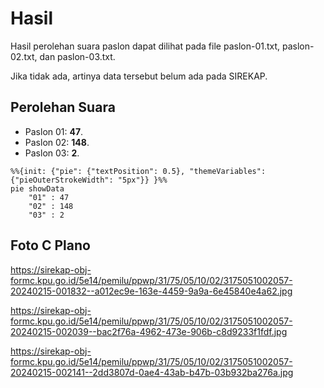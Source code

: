 # Hasil

Hasil perolehan suara paslon dapat dilihat pada file paslon-01.txt, paslon-02.txt, dan paslon-03.txt.

Jika tidak ada, artinya data tersebut belum ada pada SIREKAP.

## Perolehan Suara

 * Paslon 01: **47**.
 * Paslon 02: **148**.
 * Paslon 03: **2**.

```mermaid
%%{init: {"pie": {"textPosition": 0.5}, "themeVariables": {"pieOuterStrokeWidth": "5px"}} }%%
pie showData
    "01" : 47
    "02" : 148
    "03" : 2
```
## Foto C Plano

https://sirekap-obj-formc.kpu.go.id/5e14/pemilu/ppwp/31/75/05/10/02/3175051002057-20240215-001832--a012ec9e-163e-4459-9a9a-6e45840e4a62.jpg

https://sirekap-obj-formc.kpu.go.id/5e14/pemilu/ppwp/31/75/05/10/02/3175051002057-20240215-002039--bac2f76a-4962-473e-906b-c8d9233f1fdf.jpg

https://sirekap-obj-formc.kpu.go.id/5e14/pemilu/ppwp/31/75/05/10/02/3175051002057-20240215-002141--2dd3807d-0ae4-43ab-b47b-03b932ba276a.jpg
